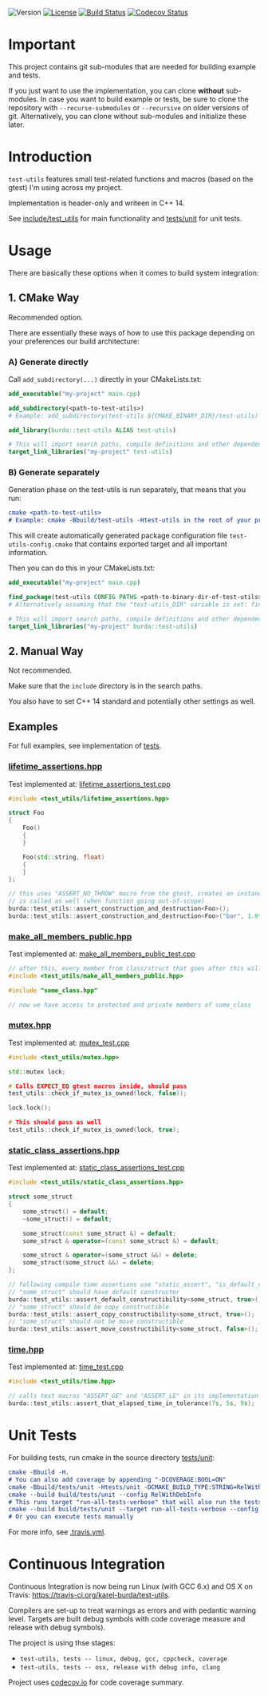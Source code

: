 ![Version](https://img.shields.io/badge/version-1.0.0-green.svg)
[![License](https://img.shields.io/badge/license-MIT_License-green.svg?style=flat)](LICENSE)
[![Build Status](https://travis-ci.org/karel-burda/test-utils.svg?branch=develop)](https://travis-ci.org/karel-burda/test-utils)
[![Codecov Status](https://codecov.io/gh/karel-burda/test-utils/branch/develop/graph/badge.svg)](https://codecov.io/gh/karel-burda/test-utils/branch/develop)

# Important
This project contains git sub-modules that are needed for building example and tests.

If you just want to use the implementation, you can clone **without** sub-modules. In case you want to build example or tests, be sure to clone the repository
with `--recurse-submodules` or `--recursive` on older versions of git. Alternatively, you can clone without sub-modules and initialize these later.

# Introduction
`test-utils` features small test-related functions and macros (based on the gtest) I'm using across my project.

Implementation is header-only and writeen in C++ 14.

See [include/test_utils](include/test_utils) for main functionality and [tests/unit](tests/unit) for unit tests.

# Usage
There are basically these options when it comes to build system integration:

## 1. CMake Way
Recommended option.

There are essentially these ways of how to use this package depending on your preferences our build architecture:

### A) Generate directly

Call `add_subdirectory(...)` directly in your CMakeLists.txt:

```cmake
add_executable("my-project" main.cpp)

add_subdirectory(<path-to-test-utils>)
# Example: add_subdirectory(test-utils ${CMAKE_BINARY_DIR}/test-utils)

add_library(burda::test-utils ALIAS test-utils)

# This will import search paths, compile definitions and other dependencies of the test-utils as well
target_link_libraries("my-project" test-utils)
```

### B) Generate separately

Generation phase on the test-utils is run separately, that means that you run:
```cmake
cmake <path-to-test-utils>
# Example: cmake -Bbuild/test-utils -Htest-utils in the root of your project 
```

This will create automatically generated package configuration file `test-utils-config.cmake` that contains exported target and all important information.

Then you can do this in your CMakeLists.txt:

```cmake
add_executable("my-project" main.cpp)

find_package(test-utils CONFIG PATHS <path-to-binary-dir-of-test-utils>)
# Alternatively assuming that the "test-utils_DIR" variable is set: find_package(test-utils CONFIG)

# This will import search paths, compile definitions and other dependencies of the test-utils as well
target_link_libraries("my-project" burda::test-utils)
```

## 2. Manual Way
Not recommended.

Make sure that the `include` directory is in the search paths.

You also have to set C++ 14 standard and potentially other settings as well.

## Examples
For full examples, see implementation of [tests](tests/unit).

### [lifetime_assertions.hpp](include/test_utils/lifetime_assertions.hpp)
Test implemented at: [lifetime_assertions_test.cpp](tests/unit/src/lifetime_assertions_test.cpp)
```cpp
#include <test_utils/lifetime_assertions.hpp>

struct Foo
{
    Foo()
    {
    }

    Foo(std::string, float)
    {
    }
};

// this uses "ASSERT_NO_THROW" macro from the gtest, creates an instance of the object and destructor
// is called as well (when function going out-of-scope)
burda::test_utils::assert_construction_and_destruction<Foo>();
burda::test_utils::assert_construction_and_destruction<Foo>("bar", 1.0f);
```

### [make_all_members_public.hpp](include/test_utils/make_all_members_public.hpp)
Test implemented at: [make_all_members_public_test.cpp](tests/unit/src/make_all_members_public_test.cpp)
```cpp
// after this, every member from class/struct that goes after this will have public visibility
#include <test_utils/make_all_members_public.hpp>

#include "some_class.hpp"

// now we have access to protected and private members of some_class
```

### [mutex.hpp](include/test_utils/mutex.hpp)
Test implemented at: [mutex_test.cpp](tests/unit/src/mutex_test.cpp)
```cpp
#include <test_utils/mutex.hpp>

std::mutex lock;

# Calls EXPECT_EQ gtest macros inside, should pass
test_utils::check_if_mutex_is_owned(lock, false));

lock.lock();

# This should pass as well
test_utils::check_if_mutex_is_owned(lock, true);
```

### [static_class_assertions.hpp](include/test_utils/static_class_assertions.hpp)
Test implemented at: [static_class_assertions_test.cpp](tests/unit/src/static_class_assertions_test.cpp)
```cpp
#include <test_utils/static_class_assertions.hpp>

struct some_struct
{
    some_struct() = default;
    ~some_struct() = default;

    some_struct(const some_struct &) = default;
    some_struct & operator=(const some_struct &) = default;

    some_struct & operator=(some_struct &&) = delete;
    some_struct(some_struct &&) = delete;
};

// following compile time assertions use "static_assert", "is_default_constructible<T>", etc.
// "some_struct" should have default constructor
burda::test_utils::assert_default_constructibility<some_struct, true>();
// "some_struct" should be copy constructible
burda::test_utils::assert_copy_constructibility<some_struct, true>();
// "some_struct" should not be move constructible
burda::test_utils::assert_move_constructibility<some_struct, false>();
```

### [time.hpp](include/test-utils/time.hpp)
Test implemented at: [time_test.cpp](tests/unit/src/time_test.cpp)
```cpp
#include <test_utils/time.hpp>

// calls test macros "ASSERT_GE" and "ASSERT_LE" in its implementation
burda::test_utils::assert_that_elapsed_time_in_tolerance(7s, 5s, 9s);
```

# Unit Tests
For building tests, run cmake in the source directory [tests/unit](tests/unit):

```cmake
cmake -Bbuild -H.
# You can also add coverage by appending "-DCOVERAGE:BOOL=ON"
cmake -Bbuild/tests/unit -Htests/unit -DCMAKE_BUILD_TYPE:STRING=RelWithDebInfo
cmake --build build/tests/unit --config RelWithDebInfo
# This runs target "run-all-tests-verbose" that will also run the tests with timeout, etc.:
cmake --build build/tests/unit --target run-all-tests-verbose --config RelWithDebInfo
# Or you can execute tests manually
```

For more info, see [.travis.yml](.travis.yml).

# Continuous Integration
Continuous Integration is now being run Linux (with GCC 6.x) and OS X on Travis: https://travis-ci.org/karel-burda/test-utils.

Compilers are set-up to treat warnings as errors and with pedantic warning level.
Targets are built debug symbols with code coverage measure and release with debug symbols).

The project is using thse stages:
* `test-utils, tests -- linux, debug, gcc, cppcheck, coverage`
* `test-utils, tests -- osx, release with debug info, clang`

Project uses [codecov.io](https://codecov.io/gh/karel-burda/test-utils) for code coverage summary.
